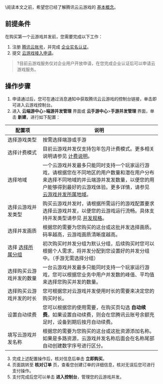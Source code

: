 \阅读本文之前，希望您已经了解腾讯云云游戏的 [基本概念](https://cloud.tencent.com/document/product/1162/46142)。

## 前提条件

在购买第一个云游戏并发前，您需要完成以下工作：

1. 注册 [腾讯云账号](https://cloud.tencent.com/register?s_url=https%3A%2F%2Fcloud.tencent.com%2F)，并完成 [企业实名认证](https://cloud.tencent.com/document/product/378/10496)。
2. 提交 [云游戏接入申请](https://cloud.tencent.com/apply/p/efmbu6rp8il)。

>?目前云游戏服务仅对企业用户开放申请，在您完成企业认证后可以申请云游戏服务。

## 操作步骤

1. 申请通过后，您可在通过消息通知中获取腾讯云云游戏的控制台链接，单击即可进入云游戏控制台。
2. 进入 **云端游中心**>**端游并发管理** 界面或 **云手游中心**>**手游并发管理** 界面，单击 **新建**，进行如下配置：

<table>
<tr><th style="width: 23%;">配置项</th><th>说明</th></tr>
<tbody><tr>
<td>选择游戏类型</td>
<td>按需选择端游或手游</td>
</tr>
<tr>
<td>选择计费模式</td>
<td>目前云游戏并发仅支持包年包月计费模式。更多相关说明请参见 <a href="https://cloud.tencent.com/document/product/1162/46101">计费说明</a>。</td>
</tr><tr>
<td>选择地域</td>
<td>一个云游戏并发最多只能同时支持一个玩家运行游戏，请根据您在不同地区的用户数量和潜在用户分布来选择不同地域的并云端游并发发数量，以便您的用户能够得到最好的云游戏体验。更多详情，请参见 <a href="https://cloud.tencent.com/document/product/1162/46142#.E4.BA.91.E6.B8.B8.E6.88.8F.E5.AE.9E.E4.BE.8B.E6.89.80.E5.B1.9E.E5.9C.B0.E5.9F.9F">云游戏并发所属地域</a>。</td>
</tr>
<tr>
<td>选择云游戏并发类型</td>
<td>购买云游戏并发时，请根据所需运行的游戏配置要求选择云游戏并发，以便您的云游戏运行流畅。具体支持并发类型请参见 <a href="https://cloud.tencent.com/document/product/1162/46101#jump_instance">并发规格</a>。</td>
</tr><tr>
<td>选择并发画质</td>
<td>根据您的需要为您购买的这台或这批并发选择画质。<br>码率越高，云游戏画质清晰度越高。</td>
</tr><tr>
<td>选择 <a href="https://cloud.tencent.com/document/product/1162/46142#jump_group">选择所属分组</a></td>
<td>初次购买时并发分组为默认分组，后续购买时您可以根据个人需求，将并发分配到您设置好的并发分组中。（手游无需选择分组）</td>
</tr><tr>
<td>选择购买云游戏并发的数量</td>
<td>一台云游戏并发最多只能同时支持一个玩家运行游戏，您可以根据您业务中用户并发数的峰值、平均值来选择您购买并发的数量。</td>
</tr><tr>
<td>选择购买云游戏并发的时长</td>
<td>您可根据您对云游戏并发使用时长的需要来决定您的购买时长。</td>
</tr><tr>
<td>设置自动续费</td>
<td>您可以根据您的使用需要，在购买页勾选 <b>自动续费</b>。如果设置自动续费，则会在您腾讯云账号余额充足时，设备到期后按月自动续费。</td>
</tr><tr>
<td>填写云游戏并发名称</td>
<td>根据您的需要为您购买的这台或这批资源添加名称。<br>如果是多路资源，云游戏并发名称后面会在名称尾部自动创建数字序号进行区分。</td>
</tr></table>



3. 完成上述配置操作后，核对信息后单击 **立即购买**。
4. 页面跳转至 **核对订单** 页，查看您创建订单的详细信息，核对无误后您可进行支付操作。
5. 支付完成后您可以单击 **进入控制台**，管理您的云游戏并发。
